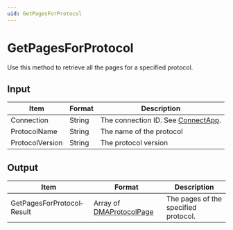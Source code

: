 ```yaml
---
uid: GetPagesForProtocol
---
```


# GetPagesForProtocol

Use this method to retrieve all the pages for a specified protocol.

## Input

| Item            | Format | Description                                                                      |
|-----------------|--------|----------------------------------------------------------------------------------|
| Connection      | String | The connection ID. See [ConnectApp](xref:ConnectApp). |
| ProtocolName    | String | The name of the protocol                                                         |
| ProtocolVersion | String | The protocol version                                                             |

## Output

| Item | Format | Description |
|--|--|--|
| GetPagesForProtocol­Result | Array of [DMAProtocolPage](xref:DMAProtocolPage) | The pages of the specified protocol. |
